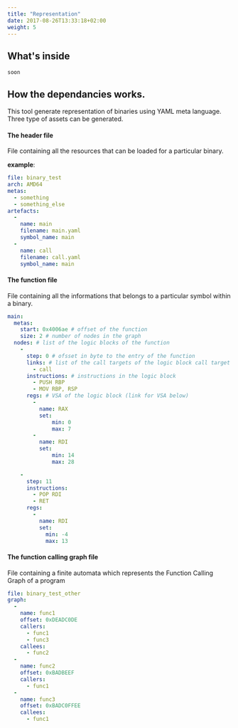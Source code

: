 ```yaml
---
title: "Representation"
date: 2017-08-26T13:33:18+02:00
weight: 5
---
```



## What's inside

`soon`

## How the dependancies works.

This tool generate representation of binaries using YAML meta language. Three type of assets can be generated.

#### The header file

File containing all the resources that can be loaded for a particular binary.

**example**:

```yaml
file: binary_test
arch: AMD64
metas:
  - something
  - something_else
artefacts:
  -
    name: main
    filename: main.yaml
    symbol_name: main
  -
    name: call
    filename: call.yaml
    symbol_name: main
```

#### The function file

File containing all the informations that belongs to a particular symbol within a binary.

```yaml
main:
  metas:
    start: 0x4006ae # offset of the function
    size: 2 # number of nodes in the graph
  nodes: # list of the logic blocks of the function
    -
      step: 0 # ofsset in byte to the entry of the function
      links: # list of the call targets of the logic block call target as expressed as labeled func in header file
        - call
      instructions: # instructions in the logic block
        - PUSH RBP
        - MOV RBP, RSP
      regs: # VSA of the logic block (link for VSA below)
        -
          name: RAX
          set:
              min: 0
              max: 7
        -
          name: RDI
          set:
              min: 14
              max: 28

    -
      step: 11
      instructions:
        - POP RDI
        - RET
      regs:
        -
          name: RDI
          set:
            min: -4
            max: 13

```

#### The function calling graph file

File containing a finite automata which represents the Function Calling Graph of a program

```yaml
file: binary_test_other
graph:
  -
    name: func1
    offset: 0xDEADC0DE
    callers:
      - func1
      - func3
    callees:
      - func2
  -
    name: func2
    offset: 0xBADBEEF
    callers:
      - func1
  -
    name: func3
    offset: 0xBADC0FFEE
    callees:
      - func1
```
